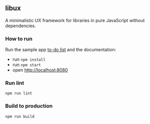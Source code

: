 ## libux

A minimalistic UX framework for libraries in pure JavaScript without dependencies.

### How to run

Run the sample app [to-do list](http://todomvc.com/) and the documentation:

- run `npm install`
- run `npm start`
- open [http://localhost:8080](http://localhost:8080/)

### Run lint

```
npm run lint
```

### Build to production

```
npm run build
```
